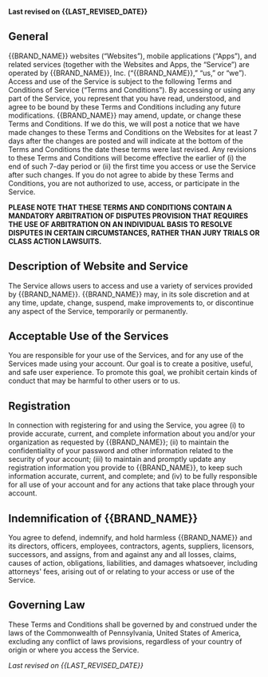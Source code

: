 **Last revised on {{LAST_REVISED_DATE}}**

## General

{{BRAND_NAME}} websites (“Websites”), mobile applications (“Apps”), and related services (together with the Websites and Apps, the “Service”) are operated by {{BRAND_NAME}}, Inc. (“{{BRAND_NAME}},” “us,” or “we”). Access and use of the Service is subject to the following Terms and Conditions of Service (“Terms and Conditions”). By accessing or using any part of the Service, you represent that you have read, understood, and agree to be bound by these Terms and Conditions including any future modifications. {{BRAND_NAME}} may amend, update, or change these Terms and Conditions. If we do this, we will post a notice that we have made changes to these Terms and Conditions on the Websites for at least 7 days after the changes are posted and will indicate at the bottom of the Terms and Conditions the date these terms were last revised. Any revisions to these Terms and Conditions will become effective the earlier of (i) the end of such 7-day period or (ii) the first time you access or use the Service after such changes. If you do not agree to abide by these Terms and Conditions, you are not authorized to use, access, or participate in the Service.

**PLEASE NOTE THAT THESE TERMS AND CONDITIONS CONTAIN A MANDATORY ARBITRATION OF DISPUTES PROVISION THAT REQUIRES THE USE OF ARBITRATION ON AN INDIVIDUAL BASIS TO RESOLVE DISPUTES IN CERTAIN CIRCUMSTANCES, RATHER THAN JURY TRIALS OR CLASS ACTION LAWSUITS.**

## Description of Website and Service

The Service allows users to access and use a variety of services provided by {{BRAND_NAME}}. {{BRAND_NAME}} may, in its sole discretion and at any time, update, change, suspend, make improvements to, or discontinue any aspect of the Service, temporarily or permanently.

## Acceptable Use of the Services

You are responsible for your use of the Services, and for any use of the Services made using your account. Our goal is to create a positive, useful, and safe user experience. To promote this goal, we prohibit certain kinds of conduct that may be harmful to other users or to us.

## Registration

In connection with registering for and using the Service, you agree (i) to provide accurate, current, and complete information about you and/or your organization as requested by {{BRAND_NAME}}; (ii) to maintain the confidentiality of your password and other information related to the security of your account; (iii) to maintain and promptly update any registration information you provide to {{BRAND_NAME}}, to keep such information accurate, current, and complete; and (iv) to be fully responsible for all use of your account and for any actions that take place through your account.

## Indemnification of {{BRAND_NAME}}

You agree to defend, indemnify, and hold harmless {{BRAND_NAME}} and its directors, officers, employees, contractors, agents, suppliers, licensors, successors, and assigns, from and against any and all losses, claims, causes of action, obligations, liabilities, and damages whatsoever, including attorneys' fees, arising out of or relating to your access or use of the Service.

## Governing Law

These Terms and Conditions shall be governed by and construed under the laws of the Commonwealth of Pennsylvania, United States of America, excluding any conflict of laws provisions, regardless of your country of origin or where you access the Service.

_Last revised on {{LAST_REVISED_DATE}}_
